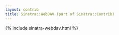 ```yaml
---
layout: contrib
title: Sinatra::WebDAV (part of Sinatra::Contrib)
---
```


{% include sinatra-webdav.html %}
